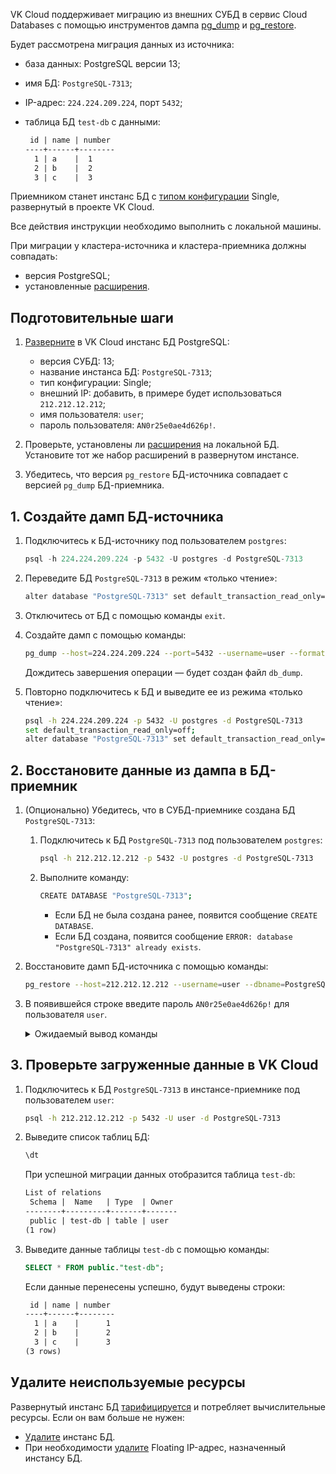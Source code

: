 VK Cloud поддерживает миграцию из внешних СУБД в сервис Cloud Databases с помощью инструментов дампа [pg_dump](https://www.postgresql.org/docs/current/app-pgdump.html) и [pg_restore](https://www.postgresql.org/docs/current/app-pgrestore.html).

Будет рассмотрена миграция данных из источника:

- база данных: PostgreSQL версии 13;
- имя БД: `PostgreSQL-7313`;
- IP-адрес: `224.224.209.224`, порт `5432`;
- таблица БД `test-db` с данными:

  ```txt
   id | name | number
  ----+------+--------
    1 | a    |  1
    2 | b    |  2
    3 | c    |  3
  ```

Приемником станет инстанс БД с [типом конфигурации](../../concepts/work-configs) Single, развернутый в проекте VK Cloud.

Все действия инструкции необходимо выполнить с локальной машины.

<warn>

При миграции у кластера-источника и кластера-приемника должны совпадать:

- версия PostgreSQL;
- установленные [расширения](../../extensions).

</warn>

## Подготовительные шаги

1. [Разверните](../../service-management/create/create-single-replica) в VK Cloud инстанс БД PostgreSQL:

   - версия СУБД: 13;
   - название инстанса БД: `PostgreSQL-7313`;
   - тип конфигурации: Single;
   - внешний IP: добавить, в примере будет использоваться `212.212.12.212`;
   - имя пользователя: `user`;
   - пароль пользователя: `AN0r25e0ae4d626p!`.

1. Проверьте, установлены ли [расширения](../../extensions) на локальной БД. Установите тот же набор расширений в развернутом инстансе.
1. Убедитесь, что версия `pg_restore` БД-источника совпадает с версией `pg_dump` БД-приемника.

## 1. Создайте дамп БД-источника

1. Подключитесь к БД-источнику под пользователем `postgres`:

   ```sql
   psql -h 224.224.209.224 -p 5432 -U postgres -d PostgreSQL-7313
   ```

1. Переведите БД `PostgreSQL-7313` в режим «только чтение»:

   ```bash
   alter database "PostgreSQL-7313" set default_transaction_read_only=on;
   ```

1. Отключитесь от БД с помощью команды `exit`.
1. Создайте дамп с помощью команды:

   ```bash
   pg_dump --host=224.224.209.224 --port=5432 --username=user --format=c --dbname=PostgreSQL-7313 --file=db_dump
   ```

   Дождитесь завершения операции — будет создан файл `db_dump`.

1. Повторно подключитесь к БД и выведите ее из режима «только чтение»:

   ```bash
   psql -h 224.224.209.224 -p 5432 -U postgres -d PostgreSQL-7313
   set default_transaction_read_only=off;
   alter database "PostgreSQL-7313" set default_transaction_read_only=off;
   ```

## 2. Восстановите данные из дампа в БД-приемник

1. (Опционально) Убедитесь, что в СУБД-приемнике создана БД `PostgreSQL-7313`:

   1. Подключитесь к БД `PostgreSQL-7313` под пользователем `postgres`:

      ```bash
      psql -h 212.212.12.212 -p 5432 -U postgres -d PostgreSQL-7313
      ```

   1. Выполните команду:

      ```bash
      CREATE DATABASE "PostgreSQL-7313";
      ```

      - Если БД не была создана ранее, появится сообщение `CREATE DATABASE`.
      - Если БД создана, появится сообщение `ERROR: database "PostgreSQL-7313" already exists`.

1. Восстановите дамп БД-источника с помощью команды:

   ```bash
   pg_restore --host=212.212.12.212 --username=user --dbname=PostgreSQL-7313 --port=5432 --verbose db_dump --single-transaction --no-privileges
   ```

1. В появившейся строке введите пароль `AN0r25e0ae4d626p!` для пользователя `user`.

   <details>
       <summary>Ожидаемый вывод команды</summary>

      ```bash
       pg_restore: creating TABLE "public.test-db"
       pg_restore: creating SEQUENCE "public.test-db_id_seq"
       pg_restore: creating SEQUENCE OWNED BY "public.test-db_id_seq"
       pg_restore: creating SEQUENCE "public.test-db_number_seq"
       pg_restore: creating SEQUENCE OWNED BY "public.test-db_number_seq"
       pg_restore: creating DEFAULT "public.test-db id"
       pg_restore: creating DEFAULT "public.test-db number"
       pg_restore: processing data for table "public.test-db"
       pg_restore: executing SEQUENCE SET test-db_id_seq
       pg_restore: executing SEQUENCE SET test-db_number_seq
       pg_restore: creating CONSTRAINT "public.test-db test-db_pkey"
       ```

   </details>

## 3. Проверьте загруженные данные в VK Cloud

1. Подключитесь к БД `PostgreSQL-7313` в инстансе-приемнике под пользователем `user`:

   ```bash
   psql -h 212.212.12.212 -p 5432 -U user -d PostgreSQL-7313
   ```

1. Выведите список таблиц БД:

   ```sql
   \dt
   ```

   При успешной миграции данных отобразится таблица `test-db`:

   ```txt
   List of relations
    Schema |  Name   | Type  | Owner
   --------+---------+-------+-------
    public | test-db | table | user
   (1 row)
   ```

1. Выведите данные таблицы `test-db` с помощью команды:

   ```sql
   SELECT * FROM public."test-db";
   ```

   Если данные перенесены успешно, будут выведены строки:

   ```txt
    id | name | number
   ----+------+--------
     1 | a    |      1
     2 | b    |      2
     3 | c    |      3
   (3 rows)
   ```

## Удалите неиспользуемые ресурсы

Развернутый инстанс БД [тарифицируется](../../tariffication) и потребляет вычислительные ресурсы. Если он вам больше не нужен:

- [Удалите](../../service-management/manage-instance/postgresql#uvelichenie_razmera_diska_s_dannymi) инстанс БД.
- При необходимости [удалите](/ru/networks/vnet/service-management/ip/floating-ip#delete) Floating IP-адрес, назначенный инстансу БД.
